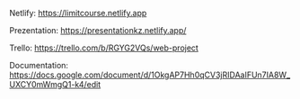 Netlify:
https://limitcourse.netlify.app



Prezentation:
https://presentationkz.netlify.app/



Trello:
https://trello.com/b/RGYG2VQs/web-project



Documentation:
https://docs.google.com/document/d/1OkgAP7Hh0qCV3jRIDAaIFUn7IA8W_UXCY0mWmgQ1-k4/edit
